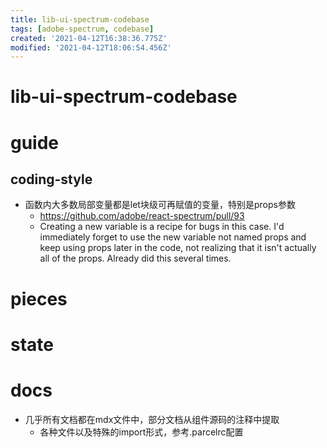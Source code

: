 ```yaml
---
title: lib-ui-spectrum-codebase
tags: [adobe-spectrum, codebase]
created: '2021-04-12T16:38:36.775Z'
modified: '2021-04-12T18:06:54.456Z'
---
```


# lib-ui-spectrum-codebase

# guide
## coding-style

- 函数内大多数局部变量都是let块级可再赋值的变量，特别是props参数
  - https://github.com/adobe/react-spectrum/pull/93
  - Creating a new variable is a recipe for bugs in this case. I'd immediately forget to use the new variable not named props and keep using props later in the code, not realizing that it isn't actually all of the props. Already did this several times.

# pieces

# state

# docs

- 几乎所有文档都在mdx文件中，部分文档从组件源码的注释中提取
  - 各种文件以及特殊的import形式，参考.parcelrc配置
